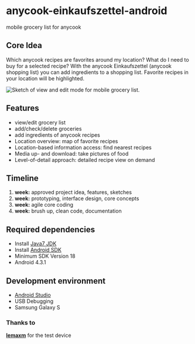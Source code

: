 anycook-einkaufszettel-android
===========

mobile grocery list for anycook

## Core Idea

Which anycook recipes are favorites around my location?
What do I need to buy for a selected recipe?
With the anycook Einkaufszettel (anycook shopping list) you can add ingredients to a shopping list. Favorite recipes in your location will be highlighted.

![Sketch of view and edit mode for mobile grocery list.](sketch.png)

## Features

- view/edit grocery list
- add/check/delete groceries
- add ingredients of anycook recipes
- Location overview: map of favorite recipes
- Location-based information access: find nearest recipes
- Media up- and download: take pictures of food
- Level-of-detail approach: detailed recipe view on demand

## Timeline

1. **week:** approved project idea, features, sketches
2. **week:** prototyping, interface design, core concepts
3. **week:** agile core coding
4. **week:** brush up, clean code, documentation

## Required dependencies
- Install [Java7 JDK](http://www.oracle.com/technetwork/java/javase/downloads/jdk7-downloads-1880260.html)
- Install [Android SDK](https://developer.android.com/sdk/index.html)
- Minimum SDK Version 18
- Android 4.3.1

## Development environment
- [Android Studio](https://developer.android.com/sdk/installing/studio.html)
- USB Debugging
- Samsung Galaxy S

### Thanks to
[**lemaxm**](https://github.com/lemaxm) for the test device
